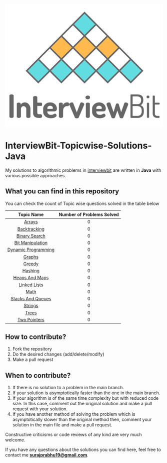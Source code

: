 <p align="center">
  <img src="iblogo.png">
</p>

# InterviewBit-Topicwise-Solutions-Java

My solutions to algorithmic problems in [interviewbit](https://interviewbit.com) are written in **Java** with various possible approaches.

## What you can find in this repository

You can check the count of Topic wise questions solved in the table below 

[//]: # (Run the py script to generate the below table.)

| Topic Name| Number of Problems Solved| 
|  :--------: |  :--------: | 
| [Arrays](https://github.com/SurajPrabhu19/InterviewBit-Topicwise-Solutions-Java/tree/main/Arrays)| 0| 
| [Backtracking](https://github.com/SurajPrabhu19/InterviewBit-Topicwise-Solutions-Java/tree/main/Backtracking)| 0| 
| [Binary Search](https://github.com/SurajPrabhu19/InterviewBit-Topicwise-Solutions-Java/tree/main/Binary%20Search)| 0| 
| [Bit Manipulation](https://github.com/SurajPrabhu19/InterviewBit-Topicwise-Solutions-Java/tree/main/Bit%20Manipulation)| 0| 
| [Dynamic Programming](https://github.com/SurajPrabhu19/InterviewBit-Topicwise-Solutions-Java/tree/main/Dynamic%20Programming)| 0| 
| [Graphs](https://github.com/SurajPrabhu19/InterviewBit-Topicwise-Solutions-Java/tree/main/Graphs)| 0| 
| [Greedy](https://github.com/SurajPrabhu19/InterviewBit-Topicwise-Solutions-Java/tree/main/Greedy)| 0| 
| [Hashing](https://github.com/SurajPrabhu19/InterviewBit-Topicwise-Solutions-Java/tree/main/Hashing)| 0| 
| [Heaps And Maps](https://github.com/SurajPrabhu19/InterviewBit-Topicwise-Solutions-Java/tree/main/Heaps%20and%20Maps)| 0| 
| [Linked Lists](https://github.com/SurajPrabhu19/InterviewBit-Topicwise-Solutions-Java/tree/main/Linked%20Lists)| 0| 
| [Math](https://github.com/SurajPrabhu19/InterviewBit-Topicwise-Solutions-Java/tree/main/Math)| 0| 
| [Stacks And Queues](https://github.com/SurajPrabhu19/InterviewBit-Topicwise-Solutions-Java/tree/main/Stacks%20and%20Queues)| 0| 
| [Strings](https://github.com/SurajPrabhu19/InterviewBit-Topicwise-Solutions-Java/tree/main/Strings)| 0|
| [Trees](https://github.com/SurajPrabhu19/InterviewBit-Topicwise-Solutions-Java/tree/main/Trees)| 0| 
| [Two Pointers](https://github.com/SurajPrabhu19/InterviewBit-Topicwise-Solutions-Java/tree/main/Two%20Pointers)| 0| 


## How to contribute?

1. Fork the repository 
2. Do the desired changes (add/delete/modify)
3. Make a pull request

## When to contribute?

1. If there is no solution to a problem in the main branch.
2. If your solution is asymptotically faster than the one in the main branch.
3. If your algorithm is of the same time complexity but with reduced code size. In this case, comment out the original solution and make a pull request with your solution.
4. If you have another method of solving the problem which is asymptotically slower than the original method then, comment your solution in the main file and make a pull request.


Constructive criticisms or code reviews of any kind are very much welcome.

If you have any questions about the solutions you can find here, feel free to contact me **surajprabhu19@gmail.com**.
